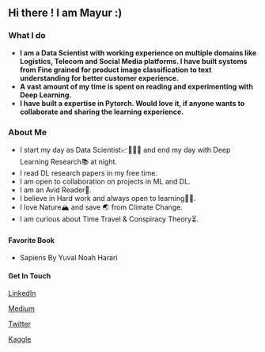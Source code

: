 ## Hi there ! I am Mayur :)

### What I do

   * **I am a Data Scientist with working experience on multiple domains like Logistics, Telecom and Social Media platforms. I have built systems from Fine grained for product image classification to text understanding for better customer experience.**  
   * **A vast amount of my time is spent on reading and experimenting with Deep Learning.**
   * **I have built a expertise in Pytorch. Would love it, if anyone wants to collaborate and sharing the learning experience.**

### About Me

   * I start my day as Data Scientist📈👨🏼‍💼 and end my day with Deep Learning Research📚 at night.
   * I read DL research papers in my free time.
   * I am open to collaboration on projects in ML and DL.
   * I am an Avid Reader📖.
   * I believe in Hard work and always open to learning✍🏻.
   * I love Nature🏔 and save 🌏 from Climate Change.
   * I am curious about Time Travel & Conspiracy Theory⏳.
   
#### Favorite Book
   * Sapiens By Yuval Noah Harari
    
#### Get In Touch

 [LinkedIn](http://linkedin.com/in/mayur-jain-software-engineer/)
 
 [Medium](https://medium.com/@mayur87545)
 
 [Twitter](https://twitter.com/mayur__22/)
 
 [Kaggle](https://www.kaggle.com/mayurjain)

